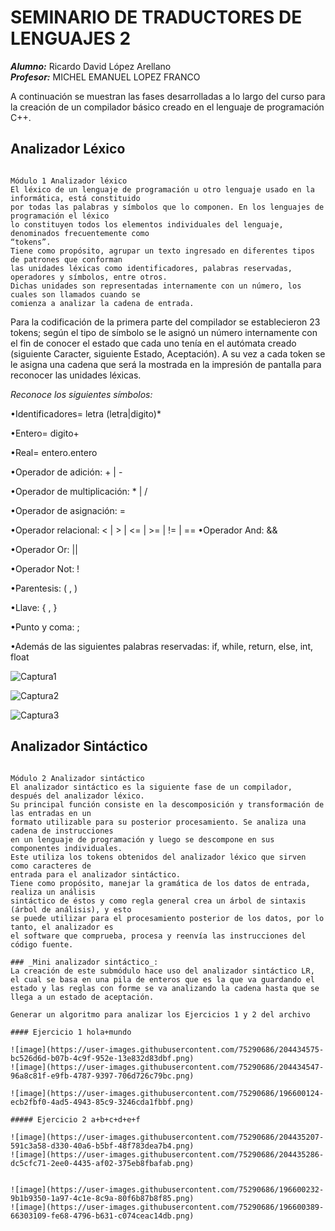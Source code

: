# SEMINARIO DE TRADUCTORES DE LENGUAJES 2
***Alumno:*** Ricardo David López Arellano  
***Profesor:*** MICHEL EMANUEL LOPEZ FRANCO 

A continuación se muestran las fases desarrolladas a lo largo del curso para la creación de un compilador básico creado en el lenguaje de programación C++.

## Analizador Léxico
~~~~~~~~~~~~~~~~~~~~~~~~~~~~~~~~~~~~~~~~~~~~~~~~~~~~~~~~~~~~~~~~~~~~~~~~~~~~~~~~~~~~~~~~~~~~~~~~~~~~~~~~~~~~~~~~~~~~~~~~~~~~~~~~~~~~~~~~~~~~~~~~~~~~~

Módulo 1 Analizador léxico
El léxico de un lenguaje de programación u otro lenguaje usado en la informática, está constituido 
por todas las palabras y símbolos que lo componen. En los lenguajes de programación el léxico 
lo constituyen todos los elementos individuales del lenguaje, denominados frecuentemente como 
“tokens”.
Tiene como propósito, agrupar un texto ingresado en diferentes tipos de patrones que conforman 
las unidades léxicas como identificadores, palabras reservadas, operadores y símbolos, entre otros.
Dichas unidades son representadas internamente con un número, los cuales son llamados cuando se 
comienza a analizar la cadena de entrada.

~~~~~~~~~~~~~~~~~~~~~~~~~~~~~~~~~~~~~~~~~~~~~~~~~~~~~~~~~~~~~~~~~~~~~~~~~~~~~~~~~~~~~~~~~~~~~~~~~~~~~~~~~~~~~~~~~~~~~~~~~~~~~~~~~~~~~~~~~~~~~~~~~~~~~


Para la codificación de la primera parte del compilador se establecieron 23 tokens; según el tipo de símbolo se le asignó un número internamente con el fin de conocer el estado que cada uno tenía en el autómata creado (siguiente Caracter, siguiente Estado, Aceptación).
A su vez a cada token se le asigna una cadena que será la mostrada en la impresión de pantalla para reconocer las unidades léxicas.  

*Reconoce los siguientes símbolos:*

•Identificadores= letra (letra|digito)* 

•Entero= digito+ 

•Real= entero.entero

•Operador de adición: + | -

•Operador de multiplicación: * | /

•Operador de asignación: =

•Operador relacional: < | > | <= | >= | != | ==
•Operador And: &&

•Operador Or: ||

•Operador Not: !

•Parentesis: ( , )

•Llave: { , }

•Punto y coma: ;

•Además de las siguientes palabras reservadas: if, while, return, else, int, float

![Captura1](https://user-images.githubusercontent.com/75290686/186078769-e2d80094-ab56-4292-833d-a2db6beb730b.PNG)

![Captura2](https://user-images.githubusercontent.com/75290686/186078834-bc2ad2ed-83b5-44a1-a435-2c2bca16c92f.PNG)

![Captura3](https://user-images.githubusercontent.com/75290686/186078906-4b785d08-79ed-4c93-8538-863a437f6837.PNG)

## Analizador Sintáctico
~~~~~~~~~~~~~~~~~~~~~~~~~~~~~~~~~~~~~~~~~~~~~~~~~~~~~~~~~~~~~~~~~~~~~~~~~~~~~~~~~~~~~~~~~~~~~~~~~~~~~~~~~~~~~~~~~~~~~~~~~~~~~~~~~~~~~~~~~~~~~~~~~~~~~

Módulo 2 Analizador sintáctico
El analizador sintáctico es la siguiente fase de un compilador, después del analizador léxico.
Su principal función consiste en la descomposición y transformación de las entradas en un 
formato utilizable para su posterior procesamiento. Se analiza una cadena de instrucciones 
en un lenguaje de programación y luego se descompone en sus componentes individuales. 
Este utiliza los tokens obtenidos del analizador léxico que sirven como caracteres de 
entrada para el analizador sintáctico.
Tiene como propósito, manejar la gramática de los datos de entrada, realiza un análisis 
sintáctico de éstos y como regla general crea un árbol de sintaxis (árbol de análisis), y esto 
se puede utilizar para el procesamiento posterior de los datos, por lo tanto, el analizador es 
el software que comprueba, procesa y reenvía las instrucciones del código fuente.

### _Mini analizador sintáctico_:
La creación de este submódulo hace uso del analizador sintáctico LR, el cual se basa en una pila de enteros que es la que va guardando el estado y las reglas con forme se va analizando la cadena hasta que se llega a un estado de aceptación.

Generar un algoritmo para analizar los Ejercicios 1 y 2 del archivo

#### Ejercicio 1 hola+mundo

![image](https://user-images.githubusercontent.com/75290686/204434575-bc526d6d-b07b-4c9f-952e-13e832d83dbf.png)
![image](https://user-images.githubusercontent.com/75290686/204434547-96a8c81f-e9fb-4787-9397-706d726c79bc.png)

![image](https://user-images.githubusercontent.com/75290686/196600124-ecb2fbf0-4ad5-4943-85c9-3246cda1fbbf.png)

##### Ejercicio 2 a+b+c+d+e+f

![image](https://user-images.githubusercontent.com/75290686/204435207-591c3a58-d330-40a6-b5bf-48f783dea7b4.png)
![image](https://user-images.githubusercontent.com/75290686/204435286-dc5cfc71-2ee0-4435-af02-375eb8fbafab.png)


![image](https://user-images.githubusercontent.com/75290686/196600232-9b1b9350-1a97-4c1e-8c9a-80f6b87b8f85.png)
![image](https://user-images.githubusercontent.com/75290686/196600389-66303109-fe68-4796-b631-c074ceac14db.png)
